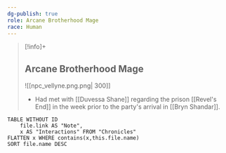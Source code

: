 ```yaml
---
dg-publish: true
role: Arcane Brotherhood Mage
race: Human
---
```


> [!info]+ 
> ## Arcane Brotherhood Mage
> ![[npc_vellyne.png.png| 300]]
> - Had met with [[Duvessa Shane]] regarding the prison [[Revel's End]] in the week prior to the party's arrival in [[Bryn Shandar]].

```dataview
TABLE WITHOUT ID
	file.link AS "Note", 
	x AS "Interactions" FROM "Chronicles"
FLATTEN x WHERE contains(x,this.file.name) 
SORT file.name DESC
```

